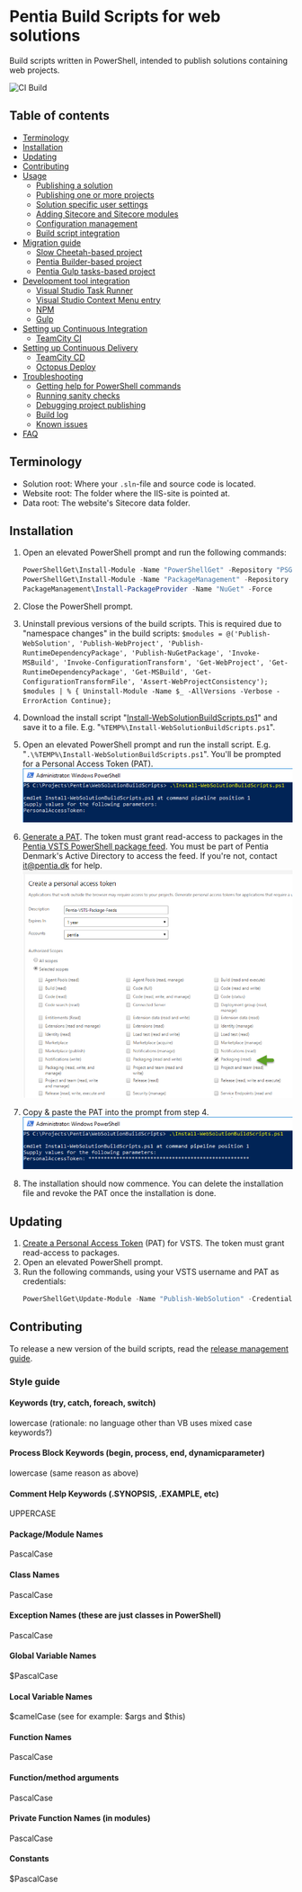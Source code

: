 # Pentia Build Scripts for web solutions

Build scripts written in PowerShell, intended to publish solutions containing web projects. 

![**CI Build**](https://pentia.visualstudio.com/_apis/public/build/definitions/6af2be26-000f-4864-ad4c-0af024086c4e/39/badge)

## Table of contents
* [Terminology](#terminology)
* [Installation](#installation)
* [Updating](#updating)
* [Contributing](#contributing)
* [Usage](/docs/usage.md)
  * [Publishing a solution](/docs/usage.md#publishing-a-solution)
  * [Publishing one or more projects](/docs/usage.md#publishing-one-or-more-projects)
  * [Solution specific user settings](/docs/usage.md#solution-specific-user-settings)
  * [Adding Sitecore and Sitecore modules](/docs/usage.md#adding-sitecore-and-sitecore-modules)
  * [Configuration management](/docs/usage.md#configuration-management)
  * [Build script integration](/docs/usage.md#build-script-integration)
* [Migration guide](/docs/migration.md)
  * [Slow Cheetah-based project](/docs/migration.md#slow-cheetah-based-project)
  * [Pentia Builder-based project](/docs/migration.md#pentia-builder-based-project)
  * [Pentia Gulp tasks-based project](/docs/migration.md#pentia-gulp-tasks-based-project)
* [Development tool integration](/docs/development-tool-integration.md)
  * [Visual Studio Task Runner](/docs/development-tool-integration.md#visual-studio-task-runner)
  * [Visual Studio Context Menu entry](/docs/development-tool-integration.md#visual-studio-context-menu-entry)
  * [NPM](/docs/development-tool-integration.md#npm)
  * [Gulp](/docs/development-tool-integration.md#gulp)
* [Setting up Continuous Integration](/docs/devops.md#setting-up-continuous-integration)
  * [TeamCity CI](/docs/devops.md#teamcity-ci)
* [Setting up Continuous Delivery](/docs/devops.md#setting-up-continuous-delivery)
  * [TeamCity CD](/docs/devops.md#teamcity-cd)
  * [Octopus Deploy](/docs/devops.md#octopus-deploy)
* [Troubleshooting](/docs/troubleshooting.md)
  * [Getting help for PowerShell commands](/docs/troubleshooting.md#getting-help-for-powershell-commands)
  * [Running sanity checks](/docs/troubleshooting.md#running-sanity-checks)
  * [Debugging project publishing](/docs/troubleshooting.md#debugging-project-publishing)
  * [Build log](/docs/troubleshooting.md#build-log)
  * [Known issues](/docs/troubleshooting.md#known-issues)
* [FAQ](/docs/faq.md)

## Terminology
* Solution root: Where your `.sln`-file and source code is located.
* Website root: The folder where the IIS-site is pointed at.
* Data root: The website's Sitecore data folder.

## Installation

1. Open an elevated PowerShell prompt and run the following commands:
    ```powershell
    PowerShellGet\Install-Module -Name "PowerShellGet" -Repository "PSGallery" -Force
    PowerShellGet\Install-Module -Name "PackageManagement" -Repository "PSGallery" -Force
    PackageManagement\Install-PackageProvider -Name "NuGet" -Force
    ```

2. Close the PowerShell prompt.

3. Uninstall previous versions of the build scripts. This is required due to "namespace changes" in the build scripts:
`$modules = @('Publish-WebSolution', 'Publish-WebProject', 'Publish-RuntimeDependencyPackage', 'Publish-NuGetPackage', 'Invoke-MSBuild', 'Invoke-ConfigurationTransform', 'Get-WebProject', 'Get-RuntimeDependencyPackage', 'Get-MSBuild', 'Get-ConfigurationTransformFile', 'Assert-WebProjectConsistency'); $modules | % { Uninstall-Module -Name $_ -AllVersions -Verbose -ErrorAction Continue};`

4. Download the install script "[Install-WebSolutionBuildScripts.ps1](/Install-WebSolutionBuildScripts.ps1)" and save it to a file. E.g. "`%TEMP%\Install-WebSolutionBuildScripts.ps1`".
    
5. Open an elevated PowerShell prompt and run the install script. E.g. "`.\%TEMP%\Install-WebSolutionBuildScripts.ps1`". 
You'll be prompted for a Personal Access Token (PAT).
![Run installation script](/docs/images/install-websolutionbuildscripts.png)

6. [Generate a PAT](https://pentia.visualstudio.com/_details/security/tokens). The token must grant read-access to packages in the [Pentia VSTS PowerShell package feed](https://pentia.pkgs.visualstudio.com/_packaging/powershell-pentia/nuget/v2). 
You must be part of Pentia Denmark's Active Directory to access the feed. If you're not, contact <it@pentia.dk> for help. 
![Generate a PAT](/docs/images/generate-pat.png)

7. Copy & paste the PAT into the prompt from step 4.
![Enter PAT into install script](/docs/images/install-websolutionbuildscripts-with-pat.png)

8. The installation should now commence. You can delete the installation file and revoke the PAT once the installation is done.

## Updating

1. [Create a Personal Access Token](https://pentia.visualstudio.com/_details/security/tokens) (PAT) for VSTS. The token must grant read-access to packages.
2. Open an elevated PowerShell prompt.
3. Run the following commands, using your VSTS username and PAT as credentials: 
    ```powershell
    PowerShellGet\Update-Module -Name "Publish-WebSolution" -Credential (Get-Credential) -Force -Verbose
    ```

## Contributing

To release a new version of the build scripts, read the [release management guide](/docs/release-management.md).

### Style guide

#### Keywords (try, catch, foreach, switch)
lowercase (rationale: no language other than VB uses mixed case keywords?)

#### Process Block Keywords (begin, process, end, dynamicparameter)
lowercase (same reason as above)

#### Comment Help Keywords (.SYNOPSIS, .EXAMPLE, etc)
UPPERCASE

#### Package/Module Names
PascalCase

#### Class Names
PascalCase

#### Exception Names (these are just classes in PowerShell)
PascalCase

#### Global Variable Names
$PascalCase

#### Local Variable Names
$camelCase (see for example: $args and $this)

#### Function Names
PascalCase

#### Function/method arguments
PascalCase

#### Private Function Names (in modules)
PascalCase

#### Constants
$PascalCase
